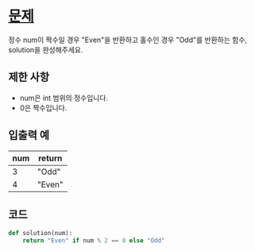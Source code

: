 # [문제](https://programmers.co.kr/learn/courses/30/lessons/12937)  

정수 num이 짝수일 경우 "Even"을 반환하고 홀수인 경우 "Odd"를 반환하는 함수, solution을 완성해주세요.
## 제한 사항  
- num은 int 범위의 정수입니다.
- 0은 짝수입니다.
## 입출력 예  
|num|return|
|-----|-----|
|3|"Odd"|
|4|"Even"|

## 코드  

```python
def solution(num):
    return "Even" if num % 2 == 0 else "Odd"
```
